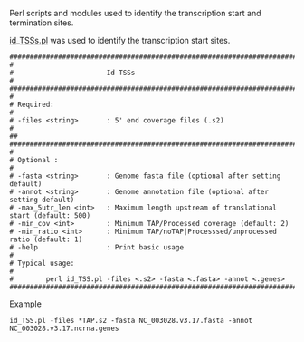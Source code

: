 Perl scripts and modules used to identify the transcription start and termination sites.


[id_TSSs.pl](https://github.com/nikhilram/T4pipeline/blob/master/scripts/id_TSSs.pl) was used to identify the transcription start sites.    

```
############################################################################################################
#		
#						Id TSSs
#
############################################################################################################
#
# Required:
#
# -files <string>       : 5' end coverage files (.s2)
#
##
############################################################################################################
#
# Optional :
#
# -fasta <string>       : Genome fasta file (optional after setting default)
# -annot <string>       : Genome annotation file (optional after setting default)
# -max_5utr_len <int>   : Maximum length upstream of translational start (default: 500)
# -min_cov <int>        : Minimum TAP/Processed coverage (default: 2)
# -min_ratio <int>      : Minimum TAP/noTAP|Processsed/unprocessed ratio (default: 1)
# -help                 : Print basic usage
# 
# Typical usage:
#
#        perl id_TSS.pl -files <.s2> -fasta <.fasta> -annot <.genes>
############################################################################################################
 ```
Example
```
id_TSS.pl -files *TAP.s2 -fasta NC_003028.v3.17.fasta -annot NC_003028.v3.17.ncrna.genes
```
